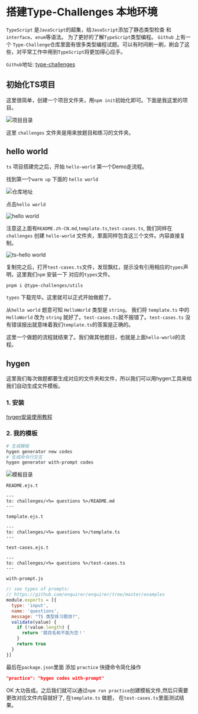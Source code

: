 # 搭建Type-Challenges 本地环境

`TypeScript` 是`JavaScript`的超集，给`JavaScript`添加了静态类型检查 和 `interface`、`enum`等语法。 为了更好的了解`TypeScript`类型编程。
`Github` 上有一个 `Type-Challenge`仓库里面有很多类型编程试题。可以有时间刷一刷，刷会了这些，对平常工作中用到`TypeScript`将更加得心应手。

`Github`地址: [type-challenges](https://github.com/type-challenges/type-challenges)

## 初始化TS项目

这里很简单，创建一个项目文件夹，用`npm init`初始化即可。下面是我这里的项目。

![项目目录](/ts-00.png)

这里 `challenges` 文件夹是用来放题目和练习的文件夹。

## hello world

`ts` 项目搭建完之后，开始 `hello-world` 第一个Demo走流程。

找到第一个`warm up` 下面的 `hello world`

![仓库地址](/ts-01.png)

点击`hello world `

![hello world](/ts-02.png)

注意这上面有`README.zh-CN.md`,`template.ts`,`test-cases.ts`, 我们同样在 `challenges` 创建 `hello-world` 文件夹，里面同样包含这三个文件。内容直接复制。

![ts-hello world](/ts-03.png)

复制完之后，打开`test-cases.ts`文件，发现飘红，提示没有引用相应的`types`声明，这里我们`npm` 安装一下 对应的`types`文件。

```sh
pnpm i @type-challenges/utils
```

`types` 下载完毕。这里就可以正式开始做题了。

从`hello world` 题意可知 `HelloWorld` 类型是 `string`。 我们将 `template.ts` 中的 `HelloWorld` 改为 `string` 就好了。`test-cases.ts`就不报错了。`test-cases.ts` 没有错误报出就意味着我们`template.ts`的答案是正确的。

这里一个做题的流程就结束了。我们做其他题目，也就是上面`hello-world`的流程。

## hygen

这里我们每次做题都要生成对应的文件夹和文件，所以我们可以用hygen工具来给我们自动生成文件模板。

### 1. 安装

[hygen安装使用教程](https://blog.csdn.net/qq_38506368/article/details/119057853)

### 2. 我的模板

```sh
# 生成模板
hygen generator new codes 
# 生成命令行交互
hygen generator with-prompt codes    
```
![模板目录](/ts-04.png)

`README.ejs.t`

```
---
to: challenges/<%= questions %>/README.md
---

```
`template.ejs.t`

```
---
to: challenges/<%= questions %>/template.ts
---

```
`test-cases.ejs.t`

```
---
to: challenges/<%= questions %>/test-cases.ts
---
```
`with-prompt.js`

```js
// see types of prompts:
// https://github.com/enquirer/enquirer/tree/master/examples
module.exports = [{
  type: 'input',
  name: 'questions',
  message: "TS 类型练习题目?",
  validate(value) {
    if (!value.length) {
      return '题目名称不能为空！'
    }
    return true
  }
}]
```

最后在`package.json`里面 添加 `practice` 快捷命令简化操作

```json
"practice": "hygen codes with-prompt"
```

OK 大功告成。之后我们就可以通过`npm run practice`创建模板文件,然后只需要更改对应文件内容就好了, 在`template.ts` 做题， 在`test-cases.ts`里面测试结果。